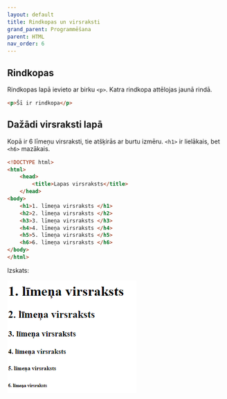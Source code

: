 ```yaml
---
layout: default
title: Rindkopas un virsraksti
grand_parent: Programmēšana
parent: HTML
nav_order: 6
---
```


## Rindkopas

Rindkopas lapā ievieto ar birku `<p>`. Katra rindkopa attēlojas jaunā rindā.

~~~html
<p>Šī ir rindkopa</p>
~~~

## Dažādi virsraksti lapā

Kopā ir 6 līmeņu virsraksti, tie atšķirās ar burtu izmēru. `<h1>` ir lielākais, bet `<h6>` mazākais.

~~~html
<!DOCTYPE html>
<html>
    <head>
        <title>Lapas virsraksts</title>
    </head>
<body>
    <h1>1. līmeņa virsraksts </h1>
    <h2>2. līmeņa virsraksts </h2>
    <h3>3. līmeņa virsraksts </h3>
    <h4>4. līmeņa virsraksts </h4>
    <h5>5. līmeņa virsraksts </h5>
    <h6>6. līmeņa virsraksts </h6>
</body>
</html>
~~~
Izskats:

![html1](/media/html_uzd2.png)


